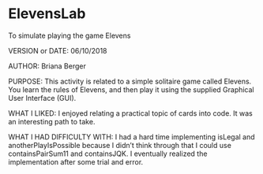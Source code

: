 # ElevensLab
To simulate playing the game Elevens

VERSION or DATE: 06/10/2018

AUTHOR: Briana Berger

PURPOSE: This activity is related to a simple solitaire game called Elevens. You learn the rules of Elevens, and then play it using the supplied Graphical User Interface (GUI).

WHAT I LIKED: I enjoyed relating a practical topic of cards into code. It was an interesting path to take. 

WHAT I HAD DIFFICULTY WITH: I had a hard time implementing isLegal and anotherPlayIsPossible because I didn’t think through that I could use containsPairSum11 and containsJQK. I eventually realized the implementation after some trial and error.
